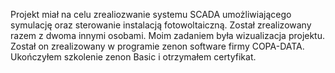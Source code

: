 Projekt miał na celu zrealiozwanie systemu SCADA umożliwiającego symulację oraz sterowanie instalacją fotowoltaiczną. Został zrealizowany razem z dwoma innymi osobami. Moim zadaniem była wizualizacja projektu. Został on zrealizowany w programie zenon software firmy COPA-DATA. Ukończyłem szkolenie zenon Basic i otrzymałem certyfikat.
